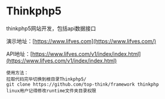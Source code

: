 # Thinkphp5
thinkphp5网站开发，包括api数据接口

演示地址：[https://www.lifves.com](https://www.lifves.com/)

API地址：[https://www.lifves.com/v1/index/index.html](https://www.lifves.com/v1/index/index.html)

```
使用方法：
拉取代码完毕切换到根目录Thinkphp5/
git clone https://github.com/top-think/framework thinkphp
linux用户记得修改runtime文件夹目录权限
```
